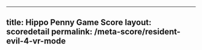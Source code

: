 ---
        
title: Hippo Penny Game Score
layout: scoredetail
permalink: /meta-score/resident-evil-4-vr-mode
---